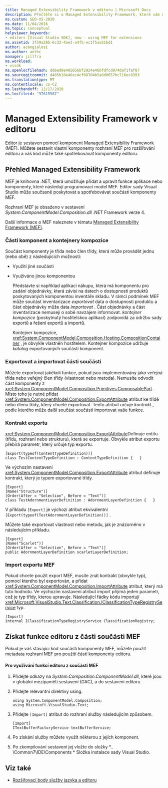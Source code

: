 ```yaml
---
title: Managed Extensibility Framework v editoru | Microsoft Docs
description: Přečtěte si o Managed Extensibility Framework, které vám umožní vytvořit vlastní komponenty pro rozšiřování editoru v sadě Visual Studio SDK.
ms.custom: SEO-VS-2020
ms.date: 11/04/2016
ms.topic: conceptual
helpviewer_keywords:
- editors [Visual Studio SDK], new - using MEF for extensions
ms.assetid: 3f59a285-6c33-4ae3-a4fb-ec1f5aa21bd1
author: acangialosi
ms.author: anthc
manager: jillfra
ms.workload:
- vssdk
ms.openlocfilehash: dd6ed0e495056bf2924e46bfdfcd074daf1faf87
ms.sourcegitcommit: d485b18e46ec4cf08704b5a8d0657bc716ec8393
ms.translationtype: MT
ms.contentlocale: cs-CZ
ms.lasthandoff: 12/17/2020
ms.locfileid: "97615587"
---
```

# <a name="managed-extensibility-framework-in-the-editor"></a>Managed Extensibility Framework v editoru
Editor je sestaven pomocí komponent Managed Extensibility Framework (MEF). Můžete sestavit vlastní komponenty rozhraní MEF pro rozšiřování editoru a váš kód může také spotřebovávat komponenty editoru.

## <a name="overview-of-the-managed-extensibility-framework"></a>Přehled Managed Extensibility Framework
 MEF je knihovna .NET, která umožňuje přidat a upravit funkce aplikace nebo komponenty, které následují programovací model MEF. Editor sady Visual Studio může současně poskytovat a spotřebovávat součásti komponenty MEF.

 Rozhraní MEF je obsaženo v sestavení *System.ComponentModel.Composition.dll* .NET Framework verze 4.

 Další informace o MEF naleznete v tématu [Managed Extensibility Framework (MEF)](/dotnet/framework/mef/index).

### <a name="component-parts-and-composition-containers"></a>Části komponent a kontejnery kompozice
 Součást komponenty je třída nebo člen třídy, která může provádět jednu (nebo obě) z následujících možností:

- Využití jiné součásti

- Využíváno jinou komponentou

  Představte si například aplikaci nákupu, která má komponentu pro zadání objednávky, která závisí na datech o dostupnosti produktů poskytovaných komponentou inventáře skladu. V rámci podmínek MEF může součást inventarizace *exportovat* data o dostupnosti produktu a část objednávky může data *importovat* . Část objednávky a část inventarizace nemusejí o sobě navzájem informovat. *kontejner kompozice* (poskytnutý hostitelskou aplikací) zodpovídá za údržbu sady exportů a řešení exportů a importů.

  Kontejner kompozice, <xref:System.ComponentModel.Composition.Hosting.CompositionContainer> , je obvykle vlastněn hostitelem. Kontejner kompozice udržuje *katalog* exportovaných součástí komponent.

### <a name="export-and-import-component-parts"></a>Exportovat a importovat části součásti
 Můžete exportovat jakékoli funkce, pokud jsou implementovány jako veřejná třída nebo veřejný člen třídy (vlastnost nebo metoda). Nemusíte odvodit část komponenty z <xref:System.ComponentModel.Composition.Primitives.ComposablePart> . Místo toho je nutné přidat <xref:System.ComponentModel.Composition.ExportAttribute> atribut ke třídě nebo členu třídy, který chcete exportovat. Tento atribut určuje *kontrakt* , podle kterého může další součást součásti importovat vaše funkce.

### <a name="the-export-contract"></a>Kontrakt exportu
 <xref:System.ComponentModel.Composition.ExportAttribute>Definuje entitu (třídu, rozhraní nebo strukturu), která se exportuje. Obvykle atribut exportu přebírá parametr, který určuje typ exportu.

```
[Export(typeof(ContentTypeDefinition))]
class TestContentTypeDefinition : ContentTypeDefinition {   }
```

 Ve výchozím nastavení <xref:System.ComponentModel.Composition.ExportAttribute> atribut definuje kontrakt, který je typem exportované třídy.

```
[Export]
[Name("Structure")]
[Order(After = "Selection", Before = "Text")]
class TestAdornmentLayerDefinition : AdornmentLayerDefinition {   }
```

 V příkladu `[Export]` je výchozí atribut ekvivalentní `[Export(typeof(TestAdornmentLayerDefinition))]` .

 Můžete také exportovat vlastnost nebo metodu, jak je znázorněno v následujícím příkladu.

```
[Export]
[Name("Scarlet")]
[Order(After = "Selection", Before = "Text")]
public AdornmentLayerDefinition scarletLayerDefinition;
```

### <a name="import-a-mef-export"></a>Import exportu MEF
 Pokud chcete použít export MEF, musíte znát kontrakt (obvykle typ), pomocí kterého byl exportován, a přidat <xref:System.ComponentModel.Composition.ImportAttribute> atribut, který má tuto hodnotu. Ve výchozím nastavení atribut import přijímá jeden parametr, což je typ třídy, kterou upravuje. Následující řádky kódu importují <xref:Microsoft.VisualStudio.Text.Classification.IClassificationTypeRegistryService> typ.

```
[Import]
internal IClassificationTypeRegistryService ClassificationRegistry;
```

## <a name="get-editor-functionality-from-a-mef-component-part"></a>Získat funkce editoru z části součásti MEF
 Pokud je váš stávající kód součástí komponenty MEF, můžete použít metadata rozhraní MEF pro použití částí komponenty editoru.

#### <a name="to-consume-editor-functionality-from-a-mef-component-part"></a>Pro využívání funkcí editoru z součásti MEF

1. Přidejte odkazy na *System.Composition.ComponentModel.dll*, které jsou v globální mezipaměti sestavení (GAC), a do sestavení editoru.

2. Přidejte relevantní direktivy using.

    ```
    using System.ComponentModel.Composition;
    using Microsoft.VisualStudio.Text;
    ```

3. Přidejte `[Import]` atribut do rozhraní služby následujícím způsobem.

    ```
    [Import]
    ITextBufferFactoryService textBufferService;
    ```

4. Po získání služby můžete využít některou z jejích komponent.

5. Po zkompilování sestavení jej vložte do složky *.. \Common7\IDE\Components \* Složka instalace sady Visual Studio.

## <a name="see-also"></a>Viz také
- [Rozšiřovací body služby jazyka a editoru](../extensibility/language-service-and-editor-extension-points.md)
